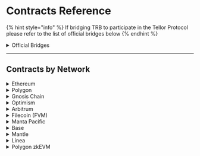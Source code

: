 # Contracts Reference

{% hint style="info" %}
If bridging TRB to participate in the Tellor Protocol please refer to the list of official bridges below
{% endhint %}

<details>

<summary>Official Bridges </summary>

**Polygon:**

[https://wallet.polygon.technology/polygon/bridge/deposit](https://wallet.polygon.technology/polygon/bridge/deposit)

**Optimism:**&#x20;

[https://app.optimism.io/bridge/deposit](https://app.optimism.io/bridge/deposit)

**Filecoin FVM:**

[https://cbridge.celer.network/1/10/USDC](https://cbridge.celer.network/1/10/USDC)

**Gnosis Chain:**

[https://omnibridge.gnosischain.com/bridge](https://omnibridge.gnosischain.com/bridge)

**Arbitrum:**

[https://bridge.arbitrum.io/?l2ChainId=42161](https://bridge.arbitrum.io/?l2ChainId=42161)



</details>

***

## Contracts by Network

<details>

<summary>Ethereum</summary>



&#x20;**Mainnet**

* Token: [0x88dF592F8eb5D7Bd38bFeF7dEb0fBc02cf3778a0](https://etherscan.io/address/0x88dF592F8eb5D7Bd38bFeF7dEb0fBc02cf3778a0)
* Oracle: [0x8cFc184c877154a8F9ffE0fe75649dbe5e2DBEbf](https://etherscan.io/address/0x8cFc184c877154a8F9ffE0fe75649dbe5e2DBEbf)
* Governance: [0xB30b1B98d8276b80bC4f5aF9f9170ef3220EC27D](https://etherscan.io/address/0xB30b1B98d8276b80bC4f5aF9f9170ef3220EC27D)
* AutoPay: [0x3b50dEc3CA3d34d5346228D86D29CF679EAA0Ccb](https://etherscan.io/address/0x3b50dEc3CA3d34d5346228D86D29CF679EAA0Ccb)

#### Sepolia Testnet

* Token: [0x80fc34a2f9FfE86F41580F47368289C402DEc660](https://sepolia.etherscan.io/address/0x80fc34a2f9FfE86F41580F47368289C402DEc660)
* Oracle: [0xB19584Be015c04cf6CFBF6370Fe94a58b7A38830](https://sepolia.etherscan.io/address/0xB19584Be015c04cf6CFBF6370Fe94a58b7A38830)
* Governance: [0xA192f62726ea27979146dfF94f886a8E4Eb6D7A5](https://sepolia.etherscan.io/address/0xA192f62726ea27979146dfF94f886a8E4Eb6D7A5)
* Autopay: [0xB59a8085b4C360a3694396CA8E09441052656cF6](https://sepolia.etherscan.io/address/0xB59a8085b4C360a3694396CA8E09441052656cF6)
* DataSpecs:[ 0x9413c3b2Fb74A7b7e6CDeBa683b31646Ceb534F2](https://sepolia.etherscan.io/address/0x9413c3b2fb74a7b7e6cdeba683b31646ceb534f2)

#### **Goerli Testnet**

* Token: [: 0x51c59c6cAd28ce3693977F2feB4CfAebec30d8a2](https://goerli.etherscan.io/address/0x51c59c6cAd28ce3693977F2feB4CfAebec30d8a2)
* Oracle: [0xD9157453E2668B2fc45b7A803D3FEF3642430cC0](https://goerli.etherscan.io/address/0xD9157453E2668B2fc45b7A803D3FEF3642430cC0)
* Governance: [0x46038969D7DC0b17BC72137D07b4eDe43859DA45](https://goerli.etherscan.io/address/0x46038969D7DC0b17BC72137D07b4eDe43859DA45)
* AutoPay: [0x9BE9B0CFA89Ea800556C6efbA67b455D336db1D0](https://goerli.etherscan.io/address/0x9BE9B0CFA89Ea800556C6efbA67b455D336db1D0)
* Playground: [0x3251838bd813fdf6a97D32781e011cce8D225d59](https://goerli.etherscan.io/address/0x3251838bd813fdf6a97D32781e011cce8D225d59#code)
* Playground Autopay: [0x9F6091CD579304a27Cf8Ab4927b1e0c242F61B4D](https://goerli.etherscan.io/address/0x9F6091CD579304a27Cf8Ab4927b1e0c242F61B4D)

</details>

<details>

<summary>Polygon</summary>

#### **Mainnet**

* Bridged TRB: [0xE3322702BEdaaEd36CdDAb233360B939775ae5f1](https://polygonscan.com/address/0xE3322702BEdaaEd36CdDAb233360B939775ae5f1)
* Oracle: [0x8cFc184c877154a8F9ffE0fe75649dbe5e2DBEbf](https://polygonscan.com/address/0x8cFc184c877154a8F9ffE0fe75649dbe5e2DBEbf)
* Governance: [0x4e9b7b5b49F7e72871526304d7ecb05D4836d67e](https://polygonscan.com/address/0x4e9b7b5b49F7e72871526304d7ecb05D4836d67e)
* Autopay: [0x11cA06aa780ce89dbBF5D8F5fA8bf6965Be942c9](https://polygonscan.com/address/0x11cA06aa780ce89dbBF5D8F5fA8bf6965Be942c9)
* DataSpecs: [0x06Be23ea84148a5E439dFe2A0bcCE441ea74E2D6](https://polygonscan.com/address/0x06Be23ea84148a5E439dFe2A0bcCE441ea74E2D6)

**Mumbai Testnet**

* Token: [0x3251838bd813fdf6a97D32781e011cce8D225d59](https://mumbai.polygonscan.com/address/0x3251838bd813fdf6a97D32781e011cce8D225d59#code)
* Oracle: [0xB0ff935b775a70504b810cf97c39987058e18550](https://mumbai.polygonscan.com/address/0xB0ff935b775a70504b810cf97c39987058e18550)
* Governance: [0x11cA06aa780ce89dbBF5D8F5fA8bf6965Be942c9](https://mumbai.polygonscan.com/address/0x11cA06aa780ce89dbBF5D8F5fA8bf6965Be942c9)
* Autopay: [0xBfe8B0b5dBB521bdD1CF8E09432B41eD5328619a](https://mumbai.polygonscan.com/address/0xBfe8B0b5dBB521bdD1CF8E09432B41eD5328619a)
* Playground: [0x3251838bd813fdf6a97D32781e011cce8D225d59](https://mumbai.polygonscan.com/address/0x3251838bd813fdf6a97D32781e011cce8D225d59#code)



</details>

<details>

<summary>Gnosis Chain</summary>

**Mainnet**

* Bridged TRB: [0xAAd66432d27737ecf6ED183160Adc5eF36aB99f2](https://gnosisscan.io/address/0xaad66432d27737ecf6ed183160adc5ef36ab99f2)
* Oracle: [0x8cFc184c877154a8F9ffE0fe75649dbe5e2DBEbf](https://gnosisscan.io/address/0x8cFc184c877154a8F9ffE0fe75649dbe5e2DBEbf)
* Governance: [0xB30b1B98d8276b80bC4f5aF9f9170ef3220EC27D](https://gnosisscan.io/address/0xB30b1B98d8276b80bC4f5aF9f9170ef3220EC27D)
* Autopay: [0x3b50dEc3CA3d34d5346228D86D29CF679EAA0Ccb](https://gnosisscan.io/address/0x3b50dEc3CA3d34d5346228D86D29CF679EAA0Ccb)

#### Chiado Testnet

* Token: [0xe7147C5Ed14F545B4B17251992D1DB2bdfa26B6d](https://blockscout.chiadochain.net/address/0xe7147C5Ed14F545B4B17251992D1DB2bdfa26B6d)
* Playground: [0xe7147C5Ed14F545B4B17251992D1DB2bdfa26B6d](https://blockscout.chiadochain.net/address/0xe7147C5Ed14F545B4B17251992D1DB2bdfa26B6d)
* Oracle: [0xD9157453E2668B2fc45b7A803D3FEF3642430cC0](https://blockscout.chiadochain.net/address/0xD9157453E2668B2fc45b7A803D3FEF3642430cC0)
* Governance: [0x46038969D7DC0b17BC72137D07b4eDe43859DA45](https://blockscout.chiadochain.net/address/0x46038969D7DC0b17BC72137D07b4eDe43859DA45)
* AutoPay: [0x9BE9B0CFA89Ea800556C6efbA67b455D336db1D0](https://blockscout.chiadochain.net/address/0x9BE9B0CFA89Ea800556C6efbA67b455D336db1D0)&#x20;

</details>

<details>

<summary>Optimism</summary>

#### Mainnet

* Bridged TRB: [0xaf8cA653Fa2772d58f4368B0a71980e9E3cEB888](https://optimistic.etherscan.io/address/0xaf8cA653Fa2772d58f4368B0a71980e9E3cEB888)
* Oracle: [0x8cFc184c877154a8F9ffE0fe75649dbe5e2DBEbf](https://optimistic.etherscan.io/address/0x8cFc184c877154a8F9ffE0fe75649dbe5e2DBEbf)
* Governance: [0xB30b1B98d8276b80bC4f5aF9f9170ef3220EC27D](https://optimistic.etherscan.io/address/0xB30b1B98d8276b80bC4f5aF9f9170ef3220EC27D)
* Autopay: [0x3b50dEc3CA3d34d5346228D86D29CF679EAA0Ccb](https://optimistic.etherscan.io/address/0x3b50dec3ca3d34d5346228d86d29cf679eaa0ccb)

#### Optimism Goerli Testnet

* TRB token: [0xd71F72C18767083e4e3FE84F9c62b8038C1Ef4f6](https://goerli-optimism.etherscan.io/address/0xd71F72C18767083e4e3FE84F9c62b8038C1Ef4f6)
* Oracle: [0xD9157453E2668B2fc45b7A803D3FEF3642430cC0](https://goerli-optimism.etherscan.io/address/0xD9157453E2668B2fc45b7A803D3FEF3642430cC0)
* Governance: [0x46038969D7DC0b17BC72137D07b4eDe43859DA45](https://goerli-optimism.etherscan.io/address/0x46038969D7DC0b17BC72137D07b4eDe43859DA45)
* Autopay: [0x9BE9B0CFA89Ea800556C6efbA67b455D336db1D0](https://goerli-optimism.etherscan.io/address/0x9BE9B0CFA89Ea800556C6efbA67b455D336db1D0)
* Playground: [0xd71F72C18767083e4e3FE84F9c62b8038C1Ef4f6](https://goerli-optimism.etherscan.io/address/0xd71F72C18767083e4e3FE84F9c62b8038C1Ef4f6)
* Playground Autopay: [0x06Be23ea84148a5E439dFe2A0bcCE441ea74E2D6](https://goerli-optimism.etherscan.io/address/0x06Be23ea84148a5E439dFe2A0bcCE441ea74E2D6)

</details>

<details>

<summary>Arbitrum</summary>

#### Mainnet

* Bridged TRB: [0xd58D345Fd9c82262E087d2D0607624B410D88242](https://arbiscan.io/address/0xd58D345Fd9c82262E087d2D0607624B410D88242)
* Oracle: [0x8cFc184c877154a8F9ffE0fe75649dbe5e2DBEbf](https://arbiscan.io/address/0x8cFc184c877154a8F9ffE0fe75649dbe5e2DBEbf)
* Governance: [0xB30b1B98d8276b80bC4f5aF9f9170ef3220EC27D](https://arbiscan.io/address/0xB30b1B98d8276b80bC4f5aF9f9170ef3220EC27D)
* Autopay: [0x3b50dEc3CA3d34d5346228D86D29CF679EAA0Ccb](https://arbiscan.io/address/0x3b50dEc3CA3d34d5346228D86D29CF679EAA0Ccb)

#### &#x20;Arbitrum Goerli Testnet

* Bridged TRB: [0x8d1bB5eDdFce08B92dD47c9871d1805211C3Eb3C](https://goerli.arbiscan.io/address/0x8d1bB5eDdFce08B92dD47c9871d1805211C3Eb3C)
* Oracle: [0xb2CB696fE5244fB9004877e58dcB680cB86Ba444](https://goerli.arbiscan.io/address/0xb2CB696fE5244fB9004877e58dcB680cB86Ba444#code)
* Governance: [0xb55bB55f7D8b4F26Bd18198088C96488D95cab39](https://goerli.arbiscan.io/address/0xb55bB55f7D8b4F26Bd18198088C96488D95cab39)
* Autopay: [0x60cBf3991F05a0671250e673Aa166e9D1A0C662E](https://goerli.arbiscan.io/address/0x60cBf3991F05a0671250e673Aa166e9D1A0C662E)
* Playground: [0x3251838bd813fdf6a97D32781e011cce8D225d59](https://goerli.arbiscan.io/address/0x3251838bd813fdf6a97D32781e011cce8D225d59#code)
* Playground Autopay: [0x9F6091CD579304a27Cf8Ab4927b1e0c242F61B4D](https://goerli.arbiscan.io/address/0x9f6091cd579304a27cf8ab4927b1e0c242f61b4d)

</details>

<details>

<summary>Filecoin (FVM)</summary>

#### Mainnet

* Bridged TRB: [0x045CE60839d108B43dF9e703d4b25402a6a28a0d](https://filfox.info/en/address/0x045CE60839d108B43dF9e703d4b25402a6a28a0d)
* Oracle: [0x8cFc184c877154a8F9ffE0fe75649dbe5e2DBEbf](https://filfox.info/en/address/0x8cFc184c877154a8F9ffE0fe75649dbe5e2DBEbf)
* Governance: [0xB30b1B98d8276b80bC4f5aF9f9170ef3220EC27D](https://filfox.info/en/address/0xB30b1B98d8276b80bC4f5aF9f9170ef3220EC27D)
* Autopay: [0x3b50dEc3CA3d34d5346228D86D29CF679EAA0Ccb](https://filfox.info/en/address/0x3b50dEc3CA3d34d5346228D86D29CF679EAA0Ccb)

#### Calibration

* Token: [0x15e6Cc0D69A162151Cadfba035aa10b82b12b970](https://calibration.filfox.info/en/address/0x15e6Cc0D69A162151Cadfba035aa10b82b12b970)
* Oracle: [0xb2CB696fE5244fB9004877e58dcB680cB86Ba444](https://hyperspace.filfox.info/en/address/0xb2CB696fE5244fB9004877e58dcB680cB86Ba444)
* Governance: [0xb55bB55f7D8b4F26Bd18198088C96488D95cab39](https://hyperspace.filfox.info/en/address/0xb55bB55f7D8b4F26Bd18198088C96488D95cab39)
* Autopay: [0x60cBf3991F05a0671250e673Aa166e9D1A0C662E](https://hyperspace.filfox.info/en/address/0x60cBf3991F05a0671250e673Aa166e9D1A0C662E)
* Playground: [0x15e6Cc0D69A162151Cadfba035aa10b82b12b970](https://calibration.filfox.info/en/address/0x15e6Cc0D69A162151Cadfba035aa10b82b12b970)

</details>

<details>

<summary>Manta Pacific </summary>

#### Manta Pacific Mainnet

* Token: [0x8d7090ddda057f48fdbbb2abcea22d1113ab566a](https://pacific-explorer.manta.network/address/0x8D7090DdDa057f48FdBbb2ABCeA22D1113AB566a)
* Oracle: [0x896419Ed2E0dC848a1f7d2814F4e5Df4b9B9bFcc](https://pacific-explorer.manta.network/address/0x896419Ed2E0dC848a1f7d2814F4e5Df4b9B9bFcc)
* Governance: [0xC866DB9021fe81856fF6c5B3E3514BF9D1593D81](https://pacific-explorer.manta.network/address/0xC866DB9021fe81856fF6c5B3E3514BF9D1593D81)
* Autopay: [0x9EA18BFDB50E9bb4A18F9d3Df7804E398F8fE0dc](https://pacific-explorer.manta.network/address/0x9EA18BFDB50E9bb4A18F9d3Df7804E398F8fE0dc)

#### Manta Pacific Testnet

* Token: [0x896419Ed2E0dC848a1f7d2814F4e5Df4b9B9bFcc](https://manta-testnet.calderaexplorer.xyz/address/0x896419Ed2E0dC848a1f7d2814F4e5Df4b9B9bFcc)
* Oracle: [0xC866DB9021fe81856fF6c5B3E3514BF9D1593D81](https://manta-testnet.calderaexplorer.xyz/address/0xC866DB9021fe81856fF6c5B3E3514BF9D1593D81)
* Governance: [0x6684E5DdbEe1b97E10847468cB5f4e38f3aB83FE](https://manta-testnet.calderaexplorer.xyz/address/0x6684E5DdbEe1b97E10847468cB5f4e38f3aB83FE)
* Autopay: [0x89e44099f5E80484dcF48995080481214b9c2D7c](https://manta-testnet.calderaexplorer.xyz/address/0x89e44099f5E80484dcF48995080481214b9c2D7c)
* Playground: [0x896419Ed2E0dC848a1f7d2814F4e5Df4b9B9bFcc](https://manta-testnet.calderaexplorer.xyz/address/0x896419Ed2E0dC848a1f7d2814F4e5Df4b9B9bFcc)

</details>

<details>

<summary>Base</summary>

#### Base Testnet (Goerli)

* Token: [0x34Fae97547E990ef0E05e05286c51E4645bf1A85](https://base-goerli.blockscout.com/address/0x34Fae97547E990ef0E05e05286c51E4645bf1A85)
* Oracle: [0x16d623f2f3AB1d58426f0402c313f1d3fdA14249](https://base-goerli.blockscout.com/address/0x16d623f2f3AB1d58426f0402c313f1d3fdA14249)
* Governance: [0xAb0145d6aA4F799Bf7f4C0178e5393F6B5655dbf](https://base-goerli.blockscout.com/address/0xAb0145d6aA4F799Bf7f4C0178e5393F6B5655dbf)
* Autopay: [0xCEBae6f5398853e7cd1E68301dA77C4B95Ae197a](https://base-goerli.blockscout.com/address/0xCEBae6f5398853e7cd1E68301dA77C4B95Ae197a?tab=txs)
* Playground: [0x34Fae97547E990ef0E05e05286c51E4645bf1A85](https://base-goerli.blockscout.com/address/0x34Fae97547E990ef0E05e05286c51E4645bf1A85)

</details>

<details>

<summary>Mantle </summary>

**Mantle Goerli Testnet**

* Token: [0x46038969D7DC0b17BC72137D07b4eDe43859DA45](https://explorer.testnet.mantle.xyz/address/0x46038969D7DC0b17BC72137D07b4eDe43859DA45)
* Oracle: [0xf9C672525284C76b9a7e83BE94849Af47624a2dd](https://explorer.testnet.mantle.xyz/address/0xf9C672525284C76b9a7e83BE94849Af47624a2dd)
* Governance: [0xFeAE6a8451e188b973F57be047d5aBE8814cC899](https://explorer.testnet.mantle.xyz/address/0xFeAE6a8451e188b973F57be047d5aBE8814cC899)
* Autopay: [0x10c9042C4BBD61E98bB2b3dfb90d127Be4328Aab](https://explorer.testnet.mantle.xyz/address/0x10c9042C4BBD61E98bB2b3dfb90d127Be4328Aab)
* Playground: [0x46038969D7DC0b17BC72137D07b4eDe43859DA45](https://explorer.testnet.mantle.xyz/address/0x46038969D7DC0b17BC72137D07b4eDe43859DA45)

**Mantle Mainnet**

* Token: [0x35D48A789904E9b15705977192e5d95e2aF7f1D3](https://explorer.mantle.xyz/address/0x35D48A789904E9b15705977192e5d95e2aF7f1D3)
* Oracle: [0x46038969D7DC0b17BC72137D07b4eDe43859DA45](https://explorer.mantle.xyz/address/0x46038969D7DC0b17BC72137D07b4eDe43859DA45)
* Governance: [0x96918F58e0D34DC1f69d0ef724D5207C28919010](https://explorer.mantle.xyz/address/0x96918F58e0D34DC1f69d0ef724D5207C28919010)
* Autopay: [0x6C77f2c171C8cEe08F7A5645c34BB14A29b8532f](https://explorer.mantle.xyz/address/0x6C77f2c171C8cEe08F7A5645c34BB14A29b8532f)





\


</details>

<details>

<summary>Linea</summary>

**Linea Goerli Testnet**

* Token: [0x896419Ed2E0dC848a1f7d2814F4e5Df4b9B9bFcc](https://goerli.lineascan.build/address/0x896419Ed2E0dC848a1f7d2814F4e5Df4b9B9bFcc#code)
* Oracle: [0x6684E5DdbEe1b97E10847468cB5f4e38f3aB83FE](https://goerli.lineascan.build/address/0x6684E5DdbEe1b97E10847468cB5f4e38f3aB83FE)
* Governance: [0x9EA18BFDB50E9bb4A18F9d3Df7804E398F8fE0dc](https://goerli.lineascan.build/address/0x9EA18BFDB50E9bb4A18F9d3Df7804E398F8fE0dc)
* Autopay: [0xe331Afe3a8D7836bEdF1F09bC91549f4bc8c60C9](https://goerli.lineascan.build/address/0xe331Afe3a8D7836bEdF1F09bC91549f4bc8c60C9)

**Linea Mainnet**

* Token: [0x35482B93941B439dEA2244Cc30A20D1Ed862DF86](https://lineascan.build/token/0x35482b93941b439dea2244cc30a20d1ed862df86)
* Oracle: [0x896419Ed2E0dC848a1f7d2814F4e5Df4b9B9bFcc](https://lineascan.build/address/0x896419ed2e0dc848a1f7d2814f4e5df4b9b9bfcc#code)
* Governance: [0xC866DB9021fe81856fF6c5B3E3514BF9D1593D81](https://lineascan.build/address/0xC866DB9021fe81856fF6c5B3E3514BF9D1593D81)
* Autopay: [0x9EA18BFDB50E9bb4A18F9d3Df7804E398F8fE0dc](https://lineascan.build/address/0x9EA18BFDB50E9bb4A18F9d3Df7804E398F8fE0dc)







</details>

<details>

<summary>Polygon zkEVM</summary>

**Cardona Testnet**

Token: [0x896419Ed2E0dC848a1f7d2814F4e5Df4b9B9bFcc](https://cardona-zkevm.polygonscan.com/address/0x896419Ed2E0dC848a1f7d2814F4e5Df4b9B9bFcc)

Oracle: [0x9EA18BFDB50E9bb4A18F9d3Df7804E398F8fE0dc](https://cardona-zkevm.polygonscan.com/address/0x9EA18BFDB50E9bb4A18F9d3Df7804E398F8fE0dc)

Governance: [0x89e44099f5E80484dcF48995080481214b9c2D7c](https://cardona-zkevm.polygonscan.com/address/0x89e44099f5E80484dcF48995080481214b9c2D7c)

Autopay: [0x5446397292854D92872eDf426eEaB8FdC6Bd2bEa](https://cardona-zkevm.polygonscan.com/address/0x5446397292854D92872eDf426eEaB8FdC6Bd2bEa)



**Mainnet**

Token:  [0x03346b2F4BC23fd7f4935f74E70c7a7FebC45313](https://zkevm.polygonscan.com/address/0x03346b2f4bc23fd7f4935f74e70c7a7febc45313)

Oracle: [0x34Fae97547E990ef0E05e05286c51E4645bf1A85](https://zkevm.polygonscan.com/address/0x34Fae97547E990ef0E05e05286c51E4645bf1A85)

Governance: [0x896419Ed2E0dC848a1f7d2814F4e5Df4b9B9bFcc](https://zkevm.polygonscan.com/address/0x896419Ed2E0dC848a1f7d2814F4e5Df4b9B9bFcc)

Autopay: [0x6684E5DdbEe1b97E10847468cB5f4e38f3aB83FE](https://zkevm.polygonscan.com/address/0x6684E5DdbEe1b97E10847468cB5f4e38f3aB83FE)

</details>



